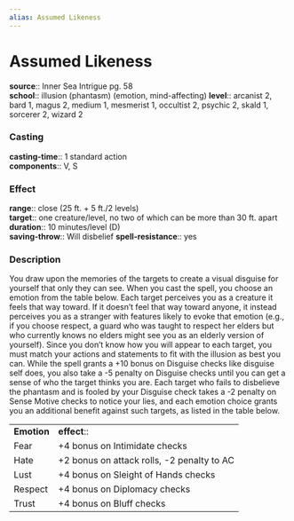 ```yaml
---
alias: Assumed Likeness
---
```


# Assumed Likeness 

**source**:: Inner Sea Intrigue pg. 58  
**school**:: illusion (phantasm) (emotion, mind-affecting)
**level**:: arcanist 2, bard 1, magus 2, medium 1, mesmerist 1, occultist 2, psychic 2, skald 1, sorcerer 2, wizard 2

### Casting 

**casting-time**:: 1 standard action  
**components**:: V, S

### Effect 

**range**:: close (25 ft. + 5 ft./2 levels)  
**target**:: one creature/level, no two of which can be more than 30 ft. apart  
**duration**:: 10 minutes/level (D)  
**saving-throw**:: Will disbelief
**spell-resistance**:: yes

### Description 

You draw upon the memories of the targets to create a visual disguise for yourself that only they can see. When you cast the spell, you choose an emotion from the table below. Each target perceives you as a creature it feels that way toward. If it doesn’t feel that way toward anyone, it instead perceives you as a stranger with features likely to evoke that emotion (e.g., if you choose respect, a guard who was taught to respect her elders but who currently knows no elders might see you as an elderly version of yourself). Since you don’t know how you will appear to each target, you must match your actions and statements to fit with the illusion as best you can. While the spell grants a +10 bonus on Disguise checks like disguise self does, you also take a -5 penalty on Disguise checks until you can get a sense of who the target thinks you are. Each target who fails to disbelieve the phantasm and is fooled by your Disguise check takes a -2 penalty on Sense Motive checks to notice your lies, and each emotion choice grants you an additional benefit against such targets, as listed in the table below.

|             |                                            |
|-------------|--------------------------------------------|
| **Emotion** | **effect**::                                 |
| Fear        | +4 bonus on Intimidate checks              |
| Hate        | +2 bonus on attack rolls, -2 penalty to AC |
| Lust        | +4 bonus on Sleight of Hands checks        |
| Respect     | +4 bonus on Diplomacy checks               |
| Trust       | +4 bonus on Bluff checks                   |
